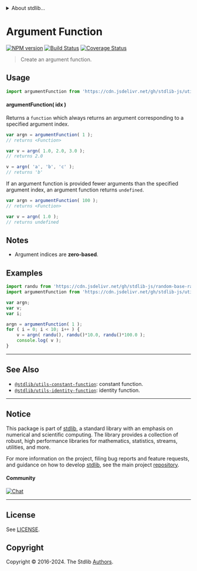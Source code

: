 <!--

@license Apache-2.0

Copyright (c) 2018 The Stdlib Authors.

Licensed under the Apache License, Version 2.0 (the "License");
you may not use this file except in compliance with the License.
You may obtain a copy of the License at

   http://www.apache.org/licenses/LICENSE-2.0

Unless required by applicable law or agreed to in writing, software
distributed under the License is distributed on an "AS IS" BASIS,
WITHOUT WARRANTIES OR CONDITIONS OF ANY KIND, either express or implied.
See the License for the specific language governing permissions and
limitations under the License.

-->


<details>
  <summary>
    About stdlib...
  </summary>
  <p>We believe in a future in which the web is a preferred environment for numerical computation. To help realize this future, we've built stdlib. stdlib is a standard library, with an emphasis on numerical and scientific computation, written in JavaScript (and C) for execution in browsers and in Node.js.</p>
  <p>The library is fully decomposable, being architected in such a way that you can swap out and mix and match APIs and functionality to cater to your exact preferences and use cases.</p>
  <p>When you use stdlib, you can be absolutely certain that you are using the most thorough, rigorous, well-written, studied, documented, tested, measured, and high-quality code out there.</p>
  <p>To join us in bringing numerical computing to the web, get started by checking us out on <a href="https://github.com/stdlib-js/stdlib">GitHub</a>, and please consider <a href="https://opencollective.com/stdlib">financially supporting stdlib</a>. We greatly appreciate your continued support!</p>
</details>

# Argument Function

[![NPM version][npm-image]][npm-url] [![Build Status][test-image]][test-url] [![Coverage Status][coverage-image]][coverage-url] <!-- [![dependencies][dependencies-image]][dependencies-url] -->

> Create an argument function.

<section class="intro">

</section>

<!-- /.intro -->



<section class="usage">

## Usage

```javascript
import argumentFunction from 'https://cdn.jsdelivr.net/gh/stdlib-js/utils-argument-function@deno/mod.js';
```

#### argumentFunction( idx )

Returns a `function` which always returns an argument corresponding to a specified argument index.

```javascript
var argn = argumentFunction( 1 );
// returns <Function>

var v = argn( 1.0, 2.0, 3.0 );
// returns 2.0

v = argn( 'a', 'b', 'c' );
// returns 'b'
```

If an argument function is provided fewer arguments than the specified argument index, an argument function returns `undefined`.

```javascript
var argn = argumentFunction( 100 );
// returns <Function>

var v = argn( 1.0 );
// returns undefined
```

</section>

<!-- /.usage -->

<section class="notes">

## Notes

-   Argument indices are **zero-based**.

</section>

<!-- /.notes -->

<section class="examples">

## Examples

<!-- eslint no-undef: "error" -->

```javascript
import randu from 'https://cdn.jsdelivr.net/gh/stdlib-js/random-base-randu@deno/mod.js';
import argumentFunction from 'https://cdn.jsdelivr.net/gh/stdlib-js/utils-argument-function@deno/mod.js';

var argn;
var v;
var i;

argn = argumentFunction( 1 );
for ( i = 0; i < 10; i++ ) {
    v = argn( randu(), randu()*10.0, randu()*100.0 );
    console.log( v );
}
```

</section>

<!-- /.examples -->

<!-- Section for related `stdlib` packages. Do not manually edit this section, as it is automatically populated. -->

<section class="related">

* * *

## See Also

-   <span class="package-name">[`@stdlib/utils-constant-function`][@stdlib/utils/constant-function]</span><span class="delimiter">: </span><span class="description">constant function.</span>
-   <span class="package-name">[`@stdlib/utils-identity-function`][@stdlib/utils/identity-function]</span><span class="delimiter">: </span><span class="description">identity function.</span>

</section>

<!-- /.related -->

<!-- Section for all links. Make sure to keep an empty line after the `section` element and another before the `/section` close. -->


<section class="main-repo" >

* * *

## Notice

This package is part of [stdlib][stdlib], a standard library with an emphasis on numerical and scientific computing. The library provides a collection of robust, high performance libraries for mathematics, statistics, streams, utilities, and more.

For more information on the project, filing bug reports and feature requests, and guidance on how to develop [stdlib][stdlib], see the main project [repository][stdlib].

#### Community

[![Chat][chat-image]][chat-url]

---

## License

See [LICENSE][stdlib-license].


## Copyright

Copyright &copy; 2016-2024. The Stdlib [Authors][stdlib-authors].

</section>

<!-- /.stdlib -->

<!-- Section for all links. Make sure to keep an empty line after the `section` element and another before the `/section` close. -->

<section class="links">

[npm-image]: http://img.shields.io/npm/v/@stdlib/utils-argument-function.svg
[npm-url]: https://npmjs.org/package/@stdlib/utils-argument-function

[test-image]: https://github.com/stdlib-js/utils-argument-function/actions/workflows/test.yml/badge.svg?branch=main
[test-url]: https://github.com/stdlib-js/utils-argument-function/actions/workflows/test.yml?query=branch:main

[coverage-image]: https://img.shields.io/codecov/c/github/stdlib-js/utils-argument-function/main.svg
[coverage-url]: https://codecov.io/github/stdlib-js/utils-argument-function?branch=main

<!--

[dependencies-image]: https://img.shields.io/david/stdlib-js/utils-argument-function.svg
[dependencies-url]: https://david-dm.org/stdlib-js/utils-argument-function/main

-->

[chat-image]: https://img.shields.io/gitter/room/stdlib-js/stdlib.svg
[chat-url]: https://app.gitter.im/#/room/#stdlib-js_stdlib:gitter.im

[stdlib]: https://github.com/stdlib-js/stdlib

[stdlib-authors]: https://github.com/stdlib-js/stdlib/graphs/contributors

[umd]: https://github.com/umdjs/umd
[es-module]: https://developer.mozilla.org/en-US/docs/Web/JavaScript/Guide/Modules

[deno-url]: https://github.com/stdlib-js/utils-argument-function/tree/deno
[umd-url]: https://github.com/stdlib-js/utils-argument-function/tree/umd
[esm-url]: https://github.com/stdlib-js/utils-argument-function/tree/esm
[branches-url]: https://github.com/stdlib-js/utils-argument-function/blob/main/branches.md

[stdlib-license]: https://raw.githubusercontent.com/stdlib-js/utils-argument-function/main/LICENSE

<!-- <related-links> -->

[@stdlib/utils/constant-function]: https://github.com/stdlib-js/utils-constant-function/tree/deno

[@stdlib/utils/identity-function]: https://github.com/stdlib-js/utils-identity-function/tree/deno

<!-- </related-links> -->

</section>

<!-- /.links -->
